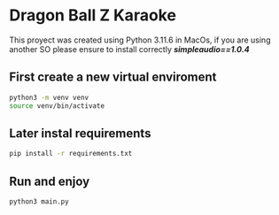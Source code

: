 # Dragon Ball Z Karaoke

This proyect was created using Python 3.11.6 in MacOs, if you are using another SO please ensure to install correctly ***simpleaudio==1.0.4***

## First create a new virtual enviroment
```bash
python3 -m venv venv
source venv/bin/activate
```
## Later instal requirements
```bash
pip install -r requirements.txt
```

## Run and enjoy
```bash
python3 main.py
```
